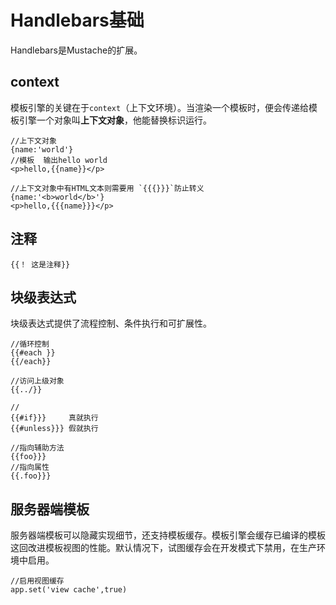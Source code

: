 # Handlebars基础

Handlebars是Mustache的扩展。

## context
模板引擎的关键在于`context`（上下文环境）。当渲染一个模板时，便会传递给模板引擎一个对象叫**上下文对象**，他能替换标识运行。

```apple js
//上下文对象
{name:'world'}
//模板  输出hello world
<p>hello,{{name}}</p>

//上下文对象中有HTML文本则需要用 `{{{}}}`防止转义
{name:'<b>world</b>'}
<p>hello,{{{name}}}</p>
```

## 注释
```apple js
{{！ 这是注释}}
```

## 块级表达式

块级表达式提供了流程控制、条件执行和可扩展性。

```apple js
//循环控制
{{#each }}
{{/each}}

//访问上级对象
{{../}}

//
{{#if}}}     真就执行
{{#unless}}} 假就执行

//指向辅助方法
{{foo}}}
//指向属性
{{.foo}}}
```

## 服务器端模板

服务器端模板可以隐藏实现细节，还支持模板缓存。模板引擎会缓存已编译的模板这回改进模板视图的性能。默认情况下，试图缓存会在开发模式下禁用，在生产环境中启用。

```apple js
//启用视图缓存
app.set('view cache',true)
```